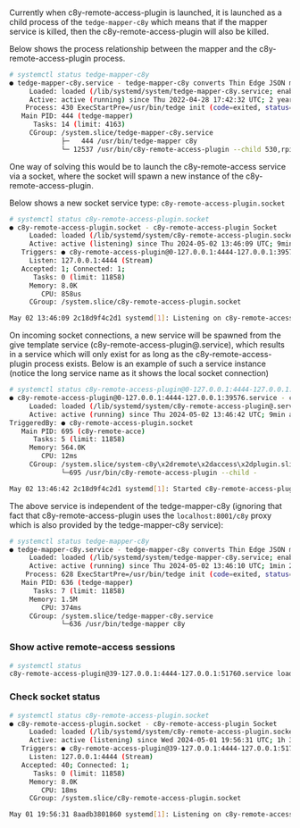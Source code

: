 


### 

Currently when c8y-remote-access-plugin is launched, it is launched as a child process of the `tedge-mapper-c8y` which means that if the mapper service is killed, then the c8y-remote-access-plugin will also be killed.

Below shows the process relationship between the mapper and the c8y-remote-access-plugin process.

```sh
# systemctl status tedge-mapper-c8y
● tedge-mapper-c8y.service - tedge-mapper-c8y converts Thin Edge JSON measurements to Cumulocity JSON format
     Loaded: loaded (/lib/systemd/system/tedge-mapper-c8y.service; enabled; vendor preset: enabled)
     Active: active (running) since Thu 2022-04-28 17:42:32 UTC; 2 years 0 months ago
    Process: 430 ExecStartPre=/usr/bin/tedge init (code=exited, status=0/SUCCESS)
   Main PID: 444 (tedge-mapper)
      Tasks: 14 (limit: 4163)
     CGroup: /system.slice/tedge-mapper-c8y.service
             ├─   444 /usr/bin/tedge-mapper c8y
             └─ 12537 /usr/bin/c8y-remote-access-plugin --child 530,rpi4-dca632486720,127.0.0.1,22,2b358a8a-e503-47bd-9785-457faca83bb6
```

One way of solving this would be to launch the c8y-remote-access service via a socket, where the socket will spawn a new instance of the c8y-remote-access-plugin.

Below shows a new socket service type: `c8y-remote-access-plugin.socket`

```sh
# systemctl status c8y-remote-access-plugin.socket
● c8y-remote-access-plugin.socket - c8y-remote-access-plugin Socket
     Loaded: loaded (/lib/systemd/system/c8y-remote-access-plugin.socket; enabled; preset: enabled)
     Active: active (listening) since Thu 2024-05-02 13:46:09 UTC; 9min ago
   Triggers: ● c8y-remote-access-plugin@0-127.0.0.1:4444-127.0.0.1:39576.service
     Listen: 127.0.0.1:4444 (Stream)
   Accepted: 1; Connected: 1;
      Tasks: 0 (limit: 11858)
     Memory: 8.0K
        CPU: 858us
     CGroup: /system.slice/c8y-remote-access-plugin.socket

May 02 13:46:09 2c18d9f4c2d1 systemd[1]: Listening on c8y-remote-access-plugin.socket - c8y-remote-access-plugin Socket.
```

On incoming socket connections, a new service will be spawned from the give template service (c8y-remote-access-plugin@.service), which results in a service which will only exist for as long as the c8y-remote-access-plugin process exists. Below is an example of such a service instance (notice the long service name as it shows the local socket connection)

```sh
# systemctl status c8y-remote-access-plugin@0-127.0.0.1:4444-127.0.0.1:39576.service
● c8y-remote-access-plugin@0-127.0.0.1:4444-127.0.0.1:39576.service - c8y-remote-access-plugin Service (127.0.0.1:39576)
     Loaded: loaded (/lib/systemd/system/c8y-remote-access-plugin@.service; disabled; preset: enabled)
     Active: active (running) since Thu 2024-05-02 13:46:42 UTC; 9min ago
TriggeredBy: ● c8y-remote-access-plugin.socket
   Main PID: 695 (c8y-remote-acce)
      Tasks: 5 (limit: 11858)
     Memory: 564.0K
        CPU: 12ms
     CGroup: /system.slice/system-c8y\x2dremote\x2daccess\x2dplugin.slice/c8y-remote-access-plugin@0-127.0.0.1:4444-127.0.0.1:39576.service
             └─695 /usr/bin/c8y-remote-access-plugin --child -

May 02 13:46:42 2c18d9f4c2d1 systemd[1]: Started c8y-remote-access-plugin@0-127.0.0.1:4444-127.0.0.1:39576.service - c8y-remote-access-plugin Service (127.0.0.1:39576).
```

The above service is independent of the tedge-mapper-c8y (ignoring that fact that c8y-remote-access-plugin uses the `localhost:8001/c8y` proxy which is also provided by the tedge-mapper-c8y service):

```sh
# systemctl status tedge-mapper-c8y
● tedge-mapper-c8y.service - tedge-mapper-c8y converts Thin Edge JSON measurements to Cumulocity JSON format.
     Loaded: loaded (/lib/systemd/system/tedge-mapper-c8y.service; enabled; preset: enabled)
     Active: active (running) since Thu 2024-05-02 13:46:10 UTC; 1min 22s ago
    Process: 628 ExecStartPre=/usr/bin/tedge init (code=exited, status=0/SUCCESS)
   Main PID: 636 (tedge-mapper)
      Tasks: 7 (limit: 11858)
     Memory: 1.5M
        CPU: 374ms
     CGroup: /system.slice/tedge-mapper-c8y.service
             └─636 /usr/bin/tedge-mapper c8y
```



### Show active remote-access sessions

```sh
# systemctl status
c8y-remote-access-plugin@39-127.0.0.1:4444-127.0.0.1:51760.service loaded active     running   c8y-remote-access-plugin Service (127.0.0.1:51760)
```


### Check socket status

```sh
# systemctl status c8y-remote-access-plugin.socket
● c8y-remote-access-plugin.socket - c8y-remote-access-plugin Socket
     Loaded: loaded (/lib/systemd/system/c8y-remote-access-plugin.socket; disabled; preset: enabled)
     Active: active (listening) since Wed 2024-05-01 19:56:31 UTC; 1h 34min ago
   Triggers: ● c8y-remote-access-plugin@39-127.0.0.1:4444-127.0.0.1:51760.service
     Listen: 127.0.0.1:4444 (Stream)
   Accepted: 40; Connected: 1;
      Tasks: 0 (limit: 11858)
     Memory: 8.0K
        CPU: 18ms
     CGroup: /system.slice/c8y-remote-access-plugin.socket

May 01 19:56:31 8aadb3801860 systemd[1]: Listening on c8y-remote-access-plugin.socket - c8y-remote-access-plugin Socket.
```
